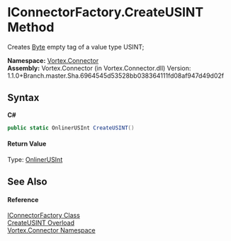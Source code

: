 # IConnectorFactory.CreateUSINT Method 
 

Creates <a href="http://msdn2.microsoft.com/en-us/library/yyb1w04y" target="_blank">Byte</a> empty tag of a value type USINT;

**Namespace:**&nbsp;<a href="N_Vortex_Connector.md">Vortex.Connector</a><br />**Assembly:**&nbsp;Vortex.Connector (in Vortex.Connector.dll) Version: 1.1.0+Branch.master.Sha.6964545d53528bb038364111fd08af947d49d02f

## Syntax

**C#**<br />
``` C#
public static OnlinerUSInt CreateUSINT()
```


#### Return Value
Type: <a href="T_Vortex_Connector_ValueTypes_OnlinerUSInt.md">OnlinerUSInt</a><br />

## See Also


#### Reference
<a href="T_Vortex_Connector_IConnectorFactory.md">IConnectorFactory Class</a><br /><a href="Overload_Vortex_Connector_IConnectorFactory_CreateUSINT.md">CreateUSINT Overload</a><br /><a href="N_Vortex_Connector.md">Vortex.Connector Namespace</a><br />